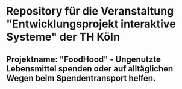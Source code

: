 # Repository für die Veranstaltung "Entwicklungsprojekt interaktive Systeme" der TH Köln

## Projektname: "FoodHood" - Ungenutzte Lebensmittel spenden oder auf alltäglichen Wegen beim Spendentransport helfen.
